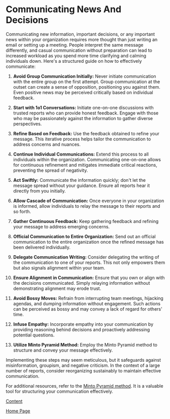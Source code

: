 # Communicating News And Decisions

Communicating new information, important decisions, or any important news within your organization requires more thought than just writing an email or setting up a meeting. People interpret the same message differently, and casual communication without preparation can lead to increased workload as you spend more time clarifying and calming individuals down. Here's a structured guide on how to effectively communicate:

1. **Avoid Group Communication Initially:**
   Never initiate communication with the entire group on the first attempt. Group communication at the outset can create a sense of opposition, positioning you against them. Even positive news may be perceived critically based on individual feedback.

2. **Start with 1o1 Conversations:**
   Initiate one-on-one discussions with trusted reports who can provide honest feedback. Engage with those who may be passionately against the information to gather diverse perspectives.

3. **Refine Based on Feedback:**
   Use the feedback obtained to refine your message. This iterative process helps tailor the communication to address concerns and nuances.

4. **Continue Individual Communications:**
   Extend this process to all individuals within the organization. Communicating one-on-one allows for continuous refinement and mitigates immediate critical reactions, preventing the spread of negativity.

5. **Act Swiftly:**
   Communicate the information quickly; don't let the message spread without your guidance. Ensure all reports hear it directly from you initially.

6. **Allow Cascade of Communication:**
   Once everyone in your organization is informed, allow individuals to relay the message to their reports and so forth.

7. **Gather Continuous Feedback:**
   Keep gathering feedback and refining your message to address emerging concerns.

8. **Official Communication to Entire Organization:**
   Send out an official communication to the entire organization once the refined message has been delivered individually.

9. **Delegate Communication Writing:**
   Consider delegating the writing of the communication to one of your reports. This not only empowers them but also signals alignment within your team.

10. **Ensure Alignment in Communication:**
    Ensure that you own or align with the decisions communicated. Simply relaying information without demonstrating alignment may erode trust.

11. **Avoid Bossy Moves:**
    Refrain from interrupting team meetings, hijacking agendas, and dumping information without engagement. Such actions can be perceived as bossy and may convey a lack of regard for others' time.

12. **Infuse Empathy:**
    Incorporate empathy into your communication by providing reasoning behind decisions and proactively addressing potential questions.

13. **Utilize Minto Pyramid Method:**
    Employ the Minto Pyramid method to structure and convey your message effectively.

Implementing these steps may seem meticulous, but it safeguards against misinformation, groupism, and negative criticism. In the context of a large number of reports, consider reorganizing sustainably to maintain effective communication.

For additional resources, refer to the [Minto Pyramid method](https://untools.co/minto-pyramid). It is a valuable tool for structuring your communication effectively.

[Content](/LeadershipNotes/Content)

[Home Page](/LeadershipNotes/)

